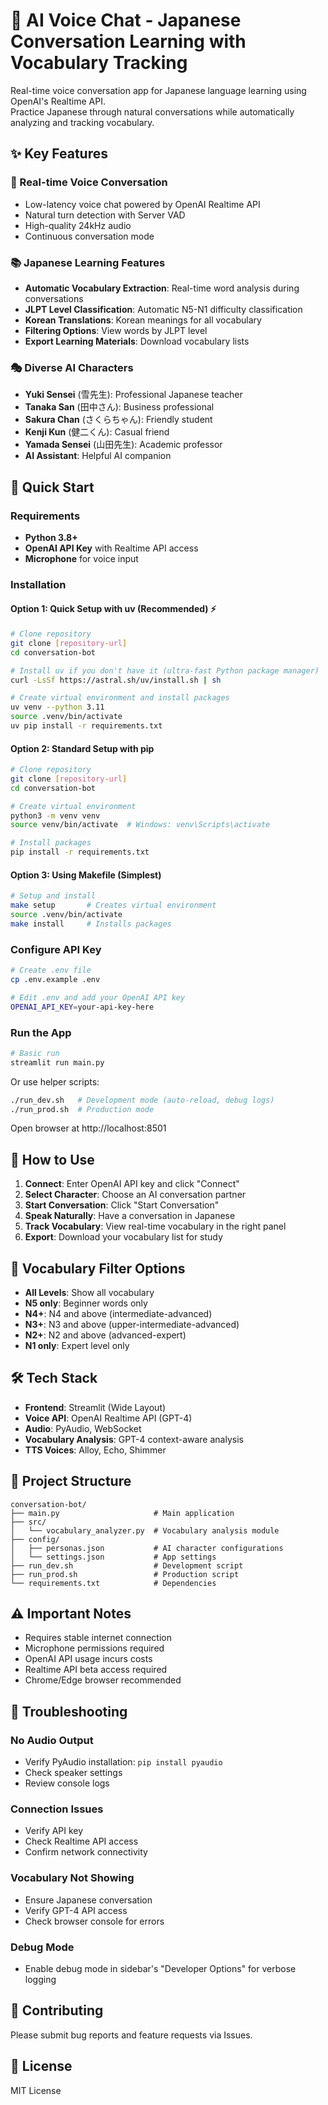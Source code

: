 # 🗾 AI Voice Chat - Japanese Conversation Learning with Vocabulary Tracking

Real-time voice conversation app for Japanese language learning using OpenAI's Realtime API.  
Practice Japanese through natural conversations while automatically analyzing and tracking vocabulary.

## ✨ Key Features

### 🎤 Real-time Voice Conversation
- Low-latency voice chat powered by OpenAI Realtime API
- Natural turn detection with Server VAD
- High-quality 24kHz audio
- Continuous conversation mode

### 📚 Japanese Learning Features
- **Automatic Vocabulary Extraction**: Real-time word analysis during conversations
- **JLPT Level Classification**: Automatic N5-N1 difficulty classification
- **Korean Translations**: Korean meanings for all vocabulary
- **Filtering Options**: View words by JLPT level
- **Export Learning Materials**: Download vocabulary lists

### 🎭 Diverse AI Characters
- **Yuki Sensei** (雪先生): Professional Japanese teacher
- **Tanaka San** (田中さん): Business professional
- **Sakura Chan** (さくらちゃん): Friendly student
- **Kenji Kun** (健二くん): Casual friend
- **Yamada Sensei** (山田先生): Academic professor
- **AI Assistant**: Helpful AI companion

## 🚀 Quick Start

### Requirements

- **Python 3.8+**
- **OpenAI API Key** with Realtime API access
- **Microphone** for voice input

### Installation

#### Option 1: Quick Setup with uv (Recommended) ⚡️

```bash
# Clone repository
git clone [repository-url]
cd conversation-bot

# Install uv if you don't have it (ultra-fast Python package manager)
curl -LsSf https://astral.sh/uv/install.sh | sh

# Create virtual environment and install packages
uv venv --python 3.11
source .venv/bin/activate
uv pip install -r requirements.txt
```

#### Option 2: Standard Setup with pip

```bash
# Clone repository
git clone [repository-url]
cd conversation-bot

# Create virtual environment
python3 -m venv venv
source venv/bin/activate  # Windows: venv\Scripts\activate

# Install packages
pip install -r requirements.txt
```

#### Option 3: Using Makefile (Simplest)

```bash
# Setup and install
make setup       # Creates virtual environment
source .venv/bin/activate
make install     # Installs packages
```

### Configure API Key

```bash
# Create .env file
cp .env.example .env

# Edit .env and add your OpenAI API key
OPENAI_API_KEY=your-api-key-here
```

### Run the App

```bash
# Basic run
streamlit run main.py
```

Or use helper scripts:
```bash
./run_dev.sh   # Development mode (auto-reload, debug logs)
./run_prod.sh  # Production mode
```

Open browser at http://localhost:8501

## 💬 How to Use

1. **Connect**: Enter OpenAI API key and click "Connect"
2. **Select Character**: Choose an AI conversation partner
3. **Start Conversation**: Click "Start Conversation"
4. **Speak Naturally**: Have a conversation in Japanese
5. **Track Vocabulary**: View real-time vocabulary in the right panel
6. **Export**: Download your vocabulary list for study

## 🎯 Vocabulary Filter Options

- **All Levels**: Show all vocabulary
- **N5 only**: Beginner words only
- **N4+**: N4 and above (intermediate-advanced)
- **N3+**: N3 and above (upper-intermediate-advanced)
- **N2+**: N2 and above (advanced-expert)
- **N1 only**: Expert level only

## 🛠 Tech Stack

- **Frontend**: Streamlit (Wide Layout)
- **Voice API**: OpenAI Realtime API (GPT-4)
- **Audio**: PyAudio, WebSocket
- **Vocabulary Analysis**: GPT-4 context-aware analysis
- **TTS Voices**: Alloy, Echo, Shimmer

## 📝 Project Structure

```
conversation-bot/
├── main.py                     # Main application
├── src/
│   └── vocabulary_analyzer.py  # Vocabulary analysis module
├── config/
│   ├── personas.json           # AI character configurations
│   └── settings.json           # App settings
├── run_dev.sh                  # Development script
├── run_prod.sh                 # Production script
└── requirements.txt            # Dependencies
```

## ⚠️ Important Notes

- Requires stable internet connection
- Microphone permissions required
- OpenAI API usage incurs costs
- Realtime API beta access required
- Chrome/Edge browser recommended

## 🐛 Troubleshooting

### No Audio Output
- Verify PyAudio installation: `pip install pyaudio`
- Check speaker settings
- Review console logs

### Connection Issues
- Verify API key
- Check Realtime API access
- Confirm network connectivity

### Vocabulary Not Showing
- Ensure Japanese conversation
- Verify GPT-4 API access
- Check browser console for errors

### Debug Mode
- Enable debug mode in sidebar's "Developer Options" for verbose logging

## 🤝 Contributing

Please submit bug reports and feature requests via Issues.

## 📄 License

MIT License